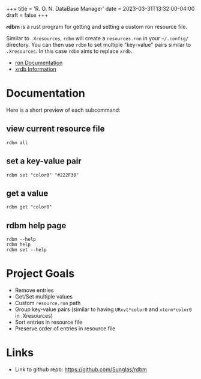 +++
title = 'R. O. N. DataBase Manager'
date = 2023-03-31T13:32:00-04:00
draft = false
+++

<!-- LTeX: language=en,es -->
**rdbm** is a rust program for getting and setting a custom ron resource file.

Similar to `.Xresources`, `rdbm` will create a `resources.ron` in your `~/.config/` directory.
You can then use `rdbm` to set multiple "key-value" pairs similar to `.Xresources`.
In this case `rdbm` aims to replace `xrdb`.

- [ron Documentation](https://github.com/ron-rs/ron)
- [xrdb Information](https://wikipedia.org/wiki/Xrdb)

# Documentation

Here is a short preview of each subcommand:

## view current resource file

```
rdbm all
```

## set a key-value pair

```
rdbm set "color0" "#222F30"
```

## get a value

```
rdbm get "color0"
```

## rdbm help page
```
rdbm --help
rdbm help
rdbm set --help
```

# Project Goals
 * Remove entries
 * Get/Set multiple values
 * Custom `resource.ron` path
 * Group key-value pairs (similar to having `URxvt*color0` and `xterm*color0` in .Xresources)
 * Sort entries in resource file
 * Preserve order of entries in resource file

# Links
 * Link to github repo: https://github.com/Sunglas/rdbm
